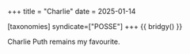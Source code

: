 +++
title = "Charlie"
date = 2025-01-14

[taxonomies]
syndicate=["POSSE"]
+++
{{ bridgy() }}

Charlie Puth remains my favourite.
